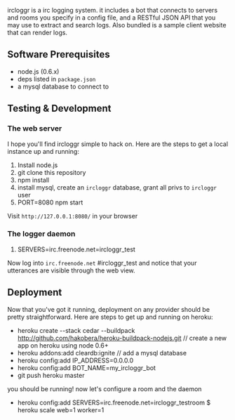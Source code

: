 ircloggr is a irc logging system.  it includes a bot that connects to
servers and rooms you specify in a config file, and a RESTful JSON API
that you may use to extract and search logs.  Also bundled is a sample
client website that can render logs.

## Software Prerequisites

  * node.js (0.6.x)
  * deps listed in `package.json`
  * a mysql database to connect to

## Testing & Development

### The web server

I hope you'll find ircloggr simple to hack on.  Here are the steps to get
a local instance up and running:

  1. Install node.js
  2. git clone this repository
  3. npm install
  4. install mysql, create an `ircloggr` database, grant all privs to `ircloggr` user
  5. PORT=8080 npm start

Visit `http://127.0.0.1:8080/` in your browser

### The logger daemon

  1. SERVERS=irc.freenode.net=ircloggr_test

Now log into `irc.freenode.net` #ircloggr_test and notice that your utterances are
visible through the web view.

## Deployment

Now that you've got it running, deployment on any provider should be pretty
straightforward.  Here are steps to get up and running on heroku:

  * heroku create --stack cedar --buildpack http://github.com/hakobera/heroku-buildpack-nodejs.git // create a new app on heroku using node 0.6+
  * heroku addons:add cleardb:ignite // add a mysql database
  * heroku config:add IP_ADDRESS=0.0.0.0
  * heroku config:add BOT_NAME=my_ircloggr_bot
  * git push heroku master

you should be running!  now let's configure a room and the daemon

  * heroku config:add SERVERS=irc.freenode.net=ircloggr_testroom
  $ heroku scale web=1 worker=1